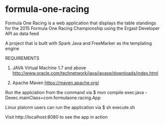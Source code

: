 # formula-one-racing
Formula One Racing is a web application that displays the table standings for the 2015 Formula One Racing Championship using the Ergast Developer API as data feed

A project that is built with Spark Java and FreeMarker as the templating engine

REQUIREMENTS
1. JAVA Virtual Machine 1.7 and above
http://www.oracle.com/technetwork/java/javase/downloads/index.html

2. Apache Maven
https://maven.apache.org/

Run the applciation from the command via
$ mvn compile exec:java -Dexec.mainClass=com.formulaone.racing.App

Linux platorm users can run the application via
$ sh execute.sh

Visit http://localhost:8080 to see the app in action
